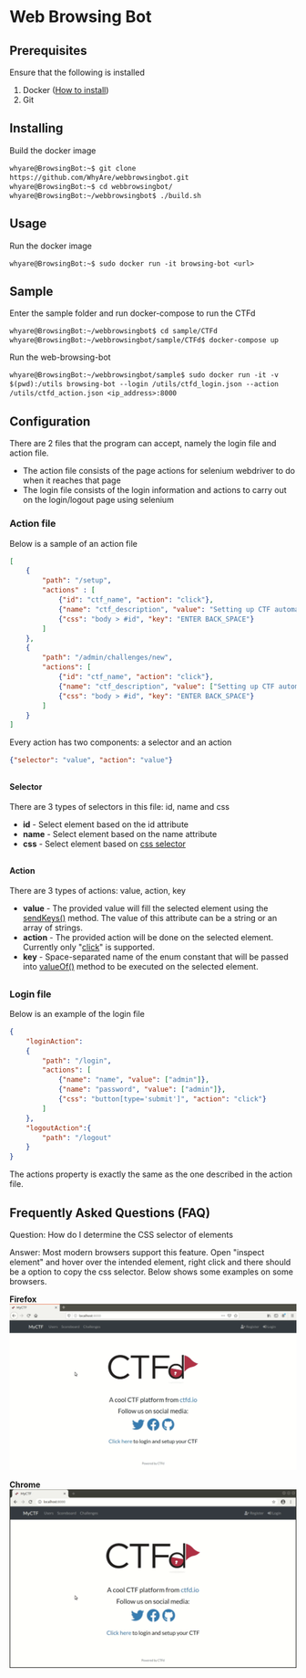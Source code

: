 # Web Browsing Bot

## Prerequisites
Ensure that the following is installed
1. Docker ([How to install](https://docs.docker.com/install/ "https://docs.docker.com/install/"))
2. Git

## Installing
Build the docker image
```console
whyare@BrowsingBot:~$ git clone https://github.com/WhyAre/webbrowsingbot.git
whyare@BrowsingBot:~$ cd webbrowsingbot/
whyare@BrowsingBot:~/webbrowsingbot$ ./build.sh
```

## Usage
Run the docker image
```console
whyare@BrowsingBot:~$ sudo docker run -it browsing-bot <url>
```

## Sample
Enter the sample folder and run docker-compose to run the CTFd
```console
whyare@BrowsingBot:~/webbrowsingbot$ cd sample/CTFd
whyare@BrowsingBot:~/webbrowsingbot/sample/CTFd$ docker-compose up
```

Run the web-browsing-bot
```console
whyare@BrowsingBot:~/webbrowsingbot/sample$ sudo docker run -it -v $(pwd):/utils browsing-bot --login /utils/ctfd_login.json --action /utils/ctfd_action.json <ip_address>:8000
```


## Configuration
There are 2 files that the program can accept, namely the login file and action file.
* The action file consists of the page actions for selenium webdriver to do when it reaches that page
* The login file consists of the login information and actions to carry out on the login/logout page using selenium

### Action file
Below is a sample of an action file
```json
[
    {
        "path": "/setup",
        "actions" : [
            {"id": "ctf_name", "action": "click"},
            {"name": "ctf_description", "value": "Setting up CTF automatically"},
            {"css": "body > #id", "key": "ENTER BACK_SPACE"}
        ]
    },
    {
        "path": "/admin/challenges/new",
        "actions": [
            {"id": "ctf_name", "action": "click"},
            {"name": "ctf_description", "value": ["Setting up CTF automatically", "Text #2"]},
            {"css": "body > #id", "key": "ENTER BACK_SPACE"}
        ]
    }
]
```
Every action has two components: a selector and an action
```json
{"selector": "value", "action": "value"}
```
##
#### Selector
There are 3 types of selectors in this file: id, name and css
* **id** - Select element based on the id attribute
* **name** - Select element based on the name attribute
* **css** - Select element based on [css selector]("https://www.w3schools.com/cssref/css_selectors.asp" "CSS Selector Reference")

##
#### Action
There are 3 types of actions: value, action, key

* **value** - The provided value will fill the selected element using the [sendKeys()](https://selenium.dev/selenium/docs/api/java/org/openqa/selenium/WebElement.html#sendKeys-java.lang.CharSequence...- "sendKeys() documentation") method. The value of this attribute can be a string or an array of strings.
* **action** - The provided action will be done on the selected element. Currently only "[click](https://selenium.dev/selenium/docs/api/java/org/openqa/selenium/WebElement.html#click-- "click() documentation")" is supported. 
* **key** - Space-separated name of the enum constant that will be passed into [valueOf()](https://selenium.dev/selenium/docs/api/java/org/openqa/selenium/Keys.html#valueOf-java.lang.String-) method to be executed on the selected element.
##
### Login file
Below is an example of the login file
```json
{
    "loginAction": 
    {
        "path": "/login",
        "actions": [
            {"name": "name", "value": ["admin"]},
            {"name": "password", "value": ["admin"]},
            {"css": "button[type='submit']", "action": "click"}
        ]
    },
    "logoutAction":{
        "path": "/logout"
    }
}
```
The actions property is exactly the same as the one described in the action file. 

## Frequently Asked Questions (FAQ)
Question: How do I determine the CSS selector of elements

Answer: Most modern browsers support this feature. Open "inspect element" and hover over the intended element, right click and there should be a option to copy the css selector. Below shows some examples on some browsers.

**Firefox**
![Copying css selector in firefox](resources/gif/CSS_Selector_Firefox.gif)

**Chrome**
![Copying css selector in chrome](resources/gif/CSS_Selector_Chrome.gif)
